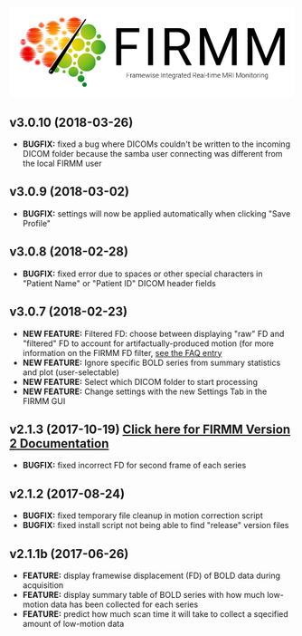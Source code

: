 ![Logo](img/FirmmLogo.png)

## v3.0.10 (2018-03-26)
* **BUGFIX:** fixed a bug where DICOMs couldn't be written to the incoming DICOM folder because the samba user connecting was different from the local FIRMM user

## v3.0.9 (2018-03-02)
* **BUGFIX:** settings will now be applied automatically when clicking "Save Profile"

## v3.0.8 (2018-02-28)
* **BUGFIX:** fixed error due to spaces or other special characters in "Patient Name" or "Patient ID" DICOM header fields

## v3.0.7 (2018-02-23)
* **NEW FEATURE:** Filtered FD: choose between displaying "raw" FD and "filtered" FD to account for artifactually-produced motion (for more information on the FIRMM FD filter, [see the FAQ entry](FAQ.md#what-is-the-firmm-fd-filter)
* **NEW FEATURE:** Ignore specific BOLD series from summary statistics and plot (user-selectable)
* **NEW FEATURE:** Select which DICOM folder to start processing
* **NEW FEATURE:** Change settings with the new Settings Tab in the FIRMM GUI

## v2.1.3 (2017-10-19) [Click here for FIRMM Version 2 Documentation](http://firmm.readthedocs.io/en/2.1.3/)
* **BUGFIX:** fixed incorrect FD for second frame of each series

## v2.1.2 (2017-08-24)
* **BUGFIX:** fixed temporary file cleanup in motion correction script
* **BUGFIX:** fixed install script not being able to find "release" version files

## v2.1.1b (2017-06-26)
* **FEATURE:** display framewise displacement (FD) of BOLD data during acquisition
* **FEATURE:** display summary table of BOLD series with how much low-motion data has been collected for each series
* **FEATURE:** predict how much scan time it will take to collect a sqecified amount of low-motion data
